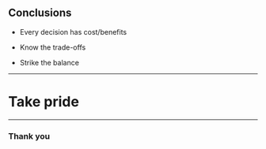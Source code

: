 ## Conclusions

- Every decision has cost/benefits
<!-- {_class="fragment fade"} -->

- Know the trade-offs
<!-- {_class="fragment fade"} -->

- Strike the balance
<!-- {_class="fragment fade"} -->

---

# Take pride

---

### Thank you
